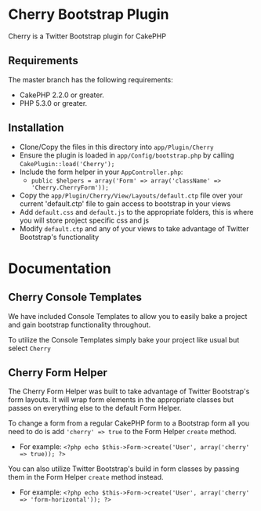 # Cherry Bootstrap Plugin

Cherry is a Twitter Bootstrap plugin for CakePHP

## Requirements

The master branch has the following requirements:

* CakePHP 2.2.0 or greater.
* PHP 5.3.0 or greater.

## Installation

* Clone/Copy the files in this directory into `app/Plugin/Cherry`
* Ensure the plugin is loaded in `app/Config/bootstrap.php` by calling `CakePlugin::load('Cherry');`
* Include the form helper in your `AppController.php`:
   * `public $helpers = array('Form' => array('className' => 'Cherry.CherryForm'));`
* Copy the `app/Plugin/Cherry/View/Layouts/default.ctp` file over your current 'default.ctp' file to gain access to bootstrap in your views
* Add `default.css` and `default.js` to the appropriate folders, this is where you will store project specific css and js
* Modify `default.ctp` and any of your views to take advantage of Twitter Bootstrap's functionality

# Documentation

## Cherry Console Templates

We have included Console Templates to allow you to easily bake a project and gain bootstrap functionality throughout.

To utilize the Console Templates simply bake your project like usual but select `Cherry`

## Cherry Form Helper

The Cherry Form Helper was built to take advantage of Twitter Bootstrap's form layouts. It will wrap form elements in the appropriate classes but passes on everything else to the default Form Helper.

To change a form from a regular CakePHP form to a Bootstrap form all you need to do is add `'cherry' => true` to the Form Helper `create` method.

* For example: `<?php echo $this->Form->create('User', array('cherry' => true)); ?>`

You can also utilize Twitter Bootstrap's build in form classes by passing them in the Form Helper `create` method instead.

* For example: `<?php echo $this->Form->create('User', array('cherry' => 'form-horizontal')); ?>`
